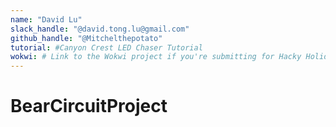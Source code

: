 ```yaml
---
name: "David Lu"
slack_handle: "@david.tong.lu@gmail.com"
github_handle: "@Mitchelthepotato"
tutorial: #Canyon Crest LED Chaser Tutorial
wokwi: # Link to the Wokwi project if you're submitting for Hacky Holidays
---
```


# BearCircuitProject

<!-- This board is a simple circuit with 10 LED lights. The board is a bear and the lights outline the bear's face. The components form the bear's facial features. -->

<!-- $97.23 -->

<!-- Tell us a little bit about your design process. What were some challenges? What helped? ***Totally optional*** -->
